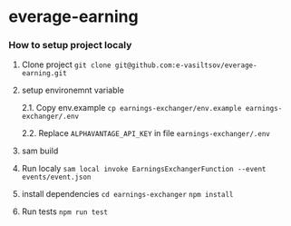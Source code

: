 # everage-earning

### How to setup project localy

1. Clone project
```git clone git@github.com:e-vasiltsov/everage-earning.git```

2. setup environemnt variable

      2.1. Copy env.example
      ```cp earnings-exchanger/env.example earnings-exchanger/.env```

      2.2. Replace `ALPHAVANTAGE_API_KEY` in file `earnings-exchanger/.env`

3. sam build

4. Run localy
   ``` sam local invoke EarningsExchangerFunction --event events/event.json ```

5. install dependencies
```cd earnings-exchanger```
```npm install```

6. Run tests
```npm run test```
